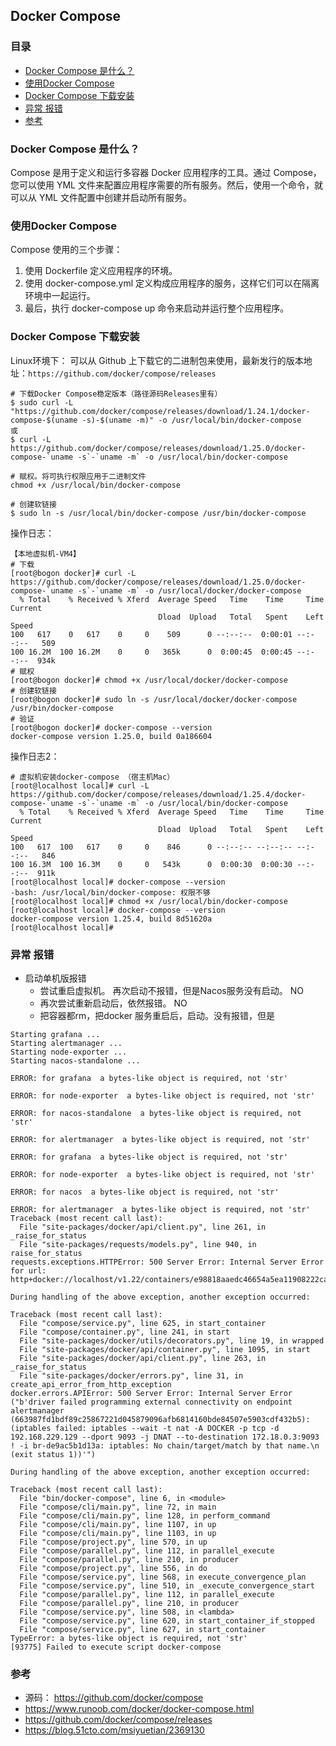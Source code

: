 ## Docker Compose


### 目录
* [Docker Compose 是什么？](#Docker-Compose-是什么？)
* [使用Docker Compose](#使用Docker-Compose)
* [Docker Compose 下载安装](#Docker-Compose-下载安装)
* [异常 报错](#异常-报错)
* [参考](#参考)

### Docker Compose 是什么？
Compose 是用于定义和运行多容器 Docker 应用程序的工具。通过 Compose，您可以使用 YML 文件来配置应用程序需要的所有服务。然后，使用一个命令，就可以从 YML 文件配置中创建并启动所有服务。

### 使用Docker Compose
Compose 使用的三个步骤：
1. 使用 Dockerfile 定义应用程序的环境。
2. 使用 docker-compose.yml 定义构成应用程序的服务，这样它们可以在隔离环境中一起运行。
3. 最后，执行 docker-compose up 命令来启动并运行整个应用程序。
 
### Docker Compose 下载安装
Linux环境下： 可以从 Github 上下载它的二进制包来使用，最新发行的版本地址：`https://github.com/docker/compose/releases`

```text
# 下载Docker Compose稳定版本（路径源码Releases里有）
$ sudo curl -L "https://github.com/docker/compose/releases/download/1.24.1/docker-compose-$(uname -s)-$(uname -m)" -o /usr/local/bin/docker-compose
或
$ curl -L https://github.com/docker/compose/releases/download/1.25.0/docker-compose-`uname -s`-`uname -m` -o /usr/local/bin/docker-compose

# 赋权。将可执行权限应用于二进制文件
chmod +x /usr/local/bin/docker-compose

# 创建软链接
$ sudo ln -s /usr/local/bin/docker-compose /usr/bin/docker-compose
```

操作日志：
```text
【本地虚拟机-VM4】
# 下载
[root@bogon docker]# curl -L https://github.com/docker/compose/releases/download/1.25.0/docker-compose-`uname -s`-`uname -m` -o /usr/local/docker/docker-compose
  % Total    % Received % Xferd  Average Speed   Time    Time     Time  Current
                                 Dload  Upload   Total   Spent    Left  Speed
100   617    0   617    0     0    509      0 --:--:--  0:00:01 --:--:--   509
100 16.2M  100 16.2M    0     0   365k      0  0:00:45  0:00:45 --:--:--  934k
# 赋权
[root@bogon docker]# chmod +x /usr/local/docker/docker-compose
# 创建软链接
[root@bogon docker]# sudo ln -s /usr/local/docker/docker-compose /usr/bin/docker-compose
# 验证
[root@bogon docker]# docker-compose --version
docker-compose version 1.25.0, build 0a186604
```

操作日志2：
```text
# 虚拟机安装docker-compose （宿主机Mac）
[root@localhost local]# curl -L https://github.com/docker/compose/releases/download/1.25.4/docker-compose-`uname -s`-`uname -m` -o /usr/local/bin/docker-compose
  % Total    % Received % Xferd  Average Speed   Time    Time     Time  Current
                                 Dload  Upload   Total   Spent    Left  Speed
100   617  100   617    0     0    846      0 --:--:-- --:--:-- --:--:--   846
100 16.3M  100 16.3M    0     0   543k      0  0:00:30  0:00:30 --:--:--  911k
[root@localhost local]# docker-compose --version
-bash: /usr/local/bin/docker-compose: 权限不够
[root@localhost local]# chmod +x /usr/local/bin/docker-compose 
[root@localhost local]# docker-compose --version
docker-compose version 1.25.4, build 8d51620a
[root@localhost local]# 
```

### 异常 报错
* 启动单机版报错
    * 尝试重启虚拟机。 再次启动不报错，但是Nacos服务没有启动。 NO
    * 再次尝试重新启动后，依然报错。 NO
    * 把容器都rm，把docker 服务重启后，启动。没有报错，但是
```text
Starting grafana ... 
Starting alertmanager ... 
Starting node-exporter ... 
Starting nacos-standalone ... 

ERROR: for grafana  a bytes-like object is required, not 'str'

ERROR: for node-exporter  a bytes-like object is required, not 'str'

ERROR: for nacos-standalone  a bytes-like object is required, not 'str'

ERROR: for alertmanager  a bytes-like object is required, not 'str'

ERROR: for grafana  a bytes-like object is required, not 'str'

ERROR: for node-exporter  a bytes-like object is required, not 'str'

ERROR: for nacos  a bytes-like object is required, not 'str'

ERROR: for alertmanager  a bytes-like object is required, not 'str'
Traceback (most recent call last):
  File "site-packages/docker/api/client.py", line 261, in _raise_for_status
  File "site-packages/requests/models.py", line 940, in raise_for_status
requests.exceptions.HTTPError: 500 Server Error: Internal Server Error for url: http+docker://localhost/v1.22/containers/e98818aaedc46654a5ea11908222ca63988661c6856042480a5e0658cc444f3b/start

During handling of the above exception, another exception occurred:

Traceback (most recent call last):
  File "compose/service.py", line 625, in start_container
  File "compose/container.py", line 241, in start
  File "site-packages/docker/utils/decorators.py", line 19, in wrapped
  File "site-packages/docker/api/container.py", line 1095, in start
  File "site-packages/docker/api/client.py", line 263, in _raise_for_status
  File "site-packages/docker/errors.py", line 31, in create_api_error_from_http_exception
docker.errors.APIError: 500 Server Error: Internal Server Error ("b'driver failed programming external connectivity on endpoint alertmanager (663987fd1bdf89c25867221d045879096afb6814160bde84507e5903cdf432b5):  (iptables failed: iptables --wait -t nat -A DOCKER -p tcp -d 192.168.229.129 --dport 9093 -j DNAT --to-destination 172.18.0.3:9093 ! -i br-de9ac5b1d13a: iptables: No chain/target/match by that name.\n (exit status 1))'")

During handling of the above exception, another exception occurred:

Traceback (most recent call last):
  File "bin/docker-compose", line 6, in <module>
  File "compose/cli/main.py", line 72, in main
  File "compose/cli/main.py", line 128, in perform_command
  File "compose/cli/main.py", line 1107, in up
  File "compose/cli/main.py", line 1103, in up
  File "compose/project.py", line 570, in up
  File "compose/parallel.py", line 112, in parallel_execute
  File "compose/parallel.py", line 210, in producer
  File "compose/project.py", line 556, in do
  File "compose/service.py", line 568, in execute_convergence_plan
  File "compose/service.py", line 510, in _execute_convergence_start
  File "compose/parallel.py", line 112, in parallel_execute
  File "compose/parallel.py", line 210, in producer
  File "compose/service.py", line 508, in <lambda>
  File "compose/service.py", line 620, in start_container_if_stopped
  File "compose/service.py", line 627, in start_container
TypeError: a bytes-like object is required, not 'str'
[93775] Failed to execute script docker-compose
```


### 参考
* 源码： https://github.com/docker/compose
* https://www.runoob.com/docker/docker-compose.html
* https://github.com/docker/compose/releases
* https://blog.51cto.com/msiyuetian/2369130